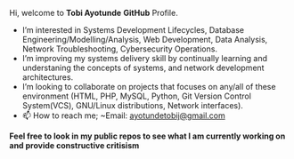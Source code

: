Hi, welcome to **Tobi Ayotunde** **GitHub** Profile.
-  I’m interested in Systems Development Lifecycles, Database Engineering/Modelling/Analysis, Web Development, Data Analysis, Network Troubleshooting, Cybersecurity Operations.
-  I’m improving my systems delivery skill by continually learning and understaning the concepts of systems, and network development architectures.
- I’m looking to collaborate on projects that focuses on any/all of these environment (HTML, PHP, MySQL, Python, Git Version Control System(VCS), GNU/Linux distributions, Network interfaces).
- 📫 How to reach me; ~Email: ayotundetobij@gmail.com

**Feel free to look in my public repos to see what I am currently working on and provide constructive critisism**
<!---
Tolero2/Tolero2 is a ✨ special ✨ repository because its `README.md` (this file) appears on your GitHub profile.
You can click the Preview link to take a look at your changes.
--->
